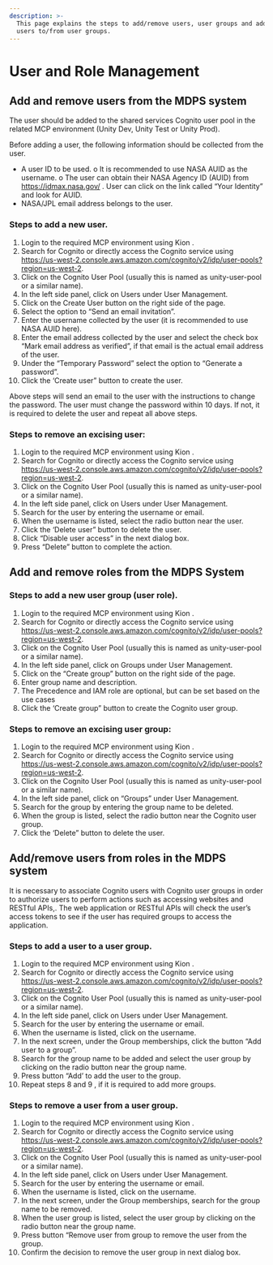 ```yaml
---
description: >-
  This page explains the steps to add/remove users, user groups and add/remove
  users to/from user groups.
---
```


# User and Role Management

## Add and remove users from the MDPS system

The user should be added to the shared services Cognito user pool in the related MCP environment (Unity Dev, Unity Test or Unity Prod).

Before adding a user, the following information should be collected from the user.

* A user ID to be used. o It is recommended to use NASA AUID as the username. o The user can obtain their NASA Agency ID (AUID) from https://idmax.nasa.gov/ . User can click on the link called “Your Identity” and look for AUID.
* NASA/JPL email address belongs to the user.

### Steps to add a new user.

1. Login to the required MCP environment using Kion .
2. Search for Cognito or directly access the Cognito service using https://us-west-2.console.aws.amazon.com/cognito/v2/idp/user-pools?region=us-west-2.
3. Click on the Cognito User Pool (usually this is named as unity-user-pool or a similar name).
4. In the left side panel, click on Users under User Management.
5. Click on the Create User button on the right side of the page.
6. Select the option to “Send an email invitation”.
7. Enter the username collected by the user (it is recommended to use NASA AUID here).
8. Enter the email address collected by the user and select the check box “Mark email address as verified”, if that email is the actual email address of the user.
9. Under the “Temporary Password” select the option to “Generate a password”.
10. Click the ‘Create user” button to create the user.

Above steps will send an email to the user with the instructions to change the password. The user must change the password within 10 days. If not, it is required to delete the user and repeat all above steps.

### Steps to remove an excising user:

1. Login to the required MCP environment using Kion .
2. Search for Cognito or directly access the Cognito service using https://us-west-2.console.aws.amazon.com/cognito/v2/idp/user-pools?region=us-west-2.
3. Click on the Cognito User Pool (usually this is named as unity-user-pool or a similar name).
4. In the left side panel, click on Users under User Management.
5. Search for the user by entering the username or email.
6. When the username is listed, select the radio button near the user.
7. Click the ‘Delete user” button to delete the user.
8. Click “Disable user access” in the next dialog box.
9. Press “Delete” button to complete the action.

## Add and remove roles from the MDPS System

### Steps to add a new user group (user role).

1. Login to the required MCP environment using Kion .
2. Search for Cognito or directly access the Cognito service using https://us-west-2.console.aws.amazon.com/cognito/v2/idp/user-pools?region=us-west-2.
3. Click on the Cognito User Pool (usually this is named as unity-user-pool or a similar name).
4. In the left side panel, click on Groups under User Management.
5. Click on the “Create group” button on the right side of the page.
6. Enter group name and description.
7. The Precedence and IAM role are optional, but can be set based on the use cases
8. Click the ‘Create group” button to create the Cognito user group.

### Steps to remove an excising user group:

1. Login to the required MCP environment using Kion .
2. Search for Cognito or directly access the Cognito service using https://us-west-2.console.aws.amazon.com/cognito/v2/idp/user-pools?region=us-west-2.
3. Click on the Cognito User Pool (usually this is named as unity-user-pool or a similar name).
4. In the left side panel, click on “Groups” under User Management.
5. Search for the group by entering the group name to be deleted.
6. When the group is listed, select the radio button near the Cognito user group.
7. Click the ‘Delete” button to delete the user.

## Add/remove users from roles in the MDPS system

It is necessary to associate Cognito users with Cognito user groups in order to authorize users to perform actions such as accessing websites and RESTful APIs,. The web application or RESTful APIs will check the user’s access tokens to see if the user has required groups to access the application.

### Steps to add a user to a user group.

1. Login to the required MCP environment using Kion .
2. Search for Cognito or directly access the Cognito service using https://us-west-2.console.aws.amazon.com/cognito/v2/idp/user-pools?region=us-west-2.
3. Click on the Cognito User Pool (usually this is named as unity-user-pool or a similar name).
4. In the left side panel, click on Users under User Management.
5. Search for the user by entering the username or email.
6. When the username is listed, click on the username.
7. In the next screen, under the Group memberships, click the button “Add user to a group”.
8. Search for the group name to be added and select the user group by clicking on the radio button near the group name.
9. Press button “Add’ to add the user to the group.
10. Repeat steps 8 and 9 , if it is required to add more groups.

### Steps to remove a user from a user group.

1. Login to the required MCP environment using Kion .
2. Search for Cognito or directly access the Cognito service using https://us-west-2.console.aws.amazon.com/cognito/v2/idp/user-pools?region=us-west-2.
3. Click on the Cognito User Pool (usually this is named as unity-user-pool or a similar name).
4. In the left side panel, click on Users under User Management.
5. Search for the user by entering the username or email.
6. When the username is listed, click on the username.
7. In the next screen, under the Group memberships, search for the group name to be removed.
8. When the user group is listed, select the user group by clicking on the radio button near the group name.
9. Press button “Remove user from group to remove the user from the group.
10. Confirm the decision to remove the user group in next dialog box.
